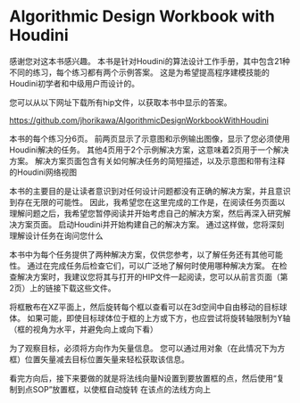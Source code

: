# Algorithmic Design Workbook with Houdini

感谢您对这本书感兴趣。 本书是针对Houdini的算法设计工作手册，其中包含21种不同的练习，每个练习都有两个示例答案。 这是为希望提高程序建模技能的Houdini初学者和中级用户而设计的。

您可以从以下网址下载所有hip文件，以获取本书中显示的答案。 

https://github.com/jhorikawa/AlgorithmicDesignWorkbookWithHoudini

本书的每个练习分6页。 前两页显示了示意图和示例输出图像，显示了您必须使用Houdini解决的任务。 其他4页用于2个示例解决方案，这意味着2页用于一个解决方案。 解决方案页面包含有关如何解决任务的简短描述，以及示意图和带有注释的Houdini网络视图

本书的主要目的是让读者意识到对任何设计问题都没有正确的解决方案，并且意识到存在无限的可能性。 因此，我希望您在这里完成的工作是，在阅读任务页面以理解问题之后，我希望您暂停阅读并开始考虑自己的解决方案，然后再深入研究解决方案页面。 启动Houdini并开始构建自己的解决方案。 通过这样做，您将深刻理解设计任务在询问您什么

本书中为每个任务提供了两种解决方案，仅供您参考，以了解任务还有其他可能性。 通过在完成任务后检查它们，可以广泛地了解何时使用哪种解决方案。 在检查解决方案时，我建议您将其与打开的HIP文件一起阅读，您可以从前言页面（第2页）上的链接下载这些文件。

将框散布在XZ平面上，然后旋转每个框以查看可以在3d空间中自由移动的目标球体。 如果可能，即使目标球体位于框的上方或下方，也应尝试将旋转轴限制为Y轴（框的视角为水平，并避免向上或向下看）

为了观察目标，必须将方向作为矢量信息。 您可以通过用对象（在此情况下为方框）位置矢量减去目标位置矢量来轻松获取该信息。

看完方向后，接下来要做的就是将法线向量N设置到要放置框的点，然后使用“复制到点SOP”放置框，以使框自动旋转 在该点的法线方向上































